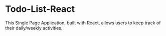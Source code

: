 # Todo-List-React
This Single Page Application, built with React, allows users to keep track of their daily/weekly activities.